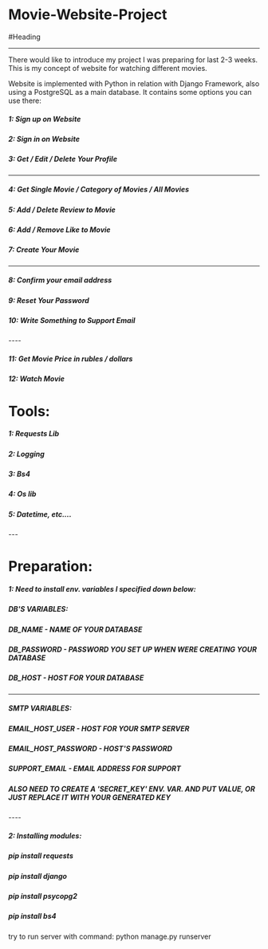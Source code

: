 # Movie-Website-Project

#Heading 

---
There would like to introduce my project I was preparing for last 2-3 weeks.
This is my concept of website for watching different movies.



Website is implemented with Python in relation with Django Framework,
also using a PostgreSQL as a main database. It contains some options you 
can use there: 

<h5>1: Sign up on Website</h5>
<h5>2: Sign in on Website</h5>
<h5>3: Get / Edit / Delete Your Profile </h5>

----
<h5>4: Get Single Movie / Category of Movies / All Movies</h5>
<h5>5: Add / Delete Review to Movie</h5>
<h5>6: Add / Remove Like to Movie</h5>
<h5>7: Create Your Movie </h5>

----

<h5>8: Confirm your email address </h5>
<h5>9:  Reset Your Password</h5>
<h5>10: Write Something to Support Email </h5>
----
<h5>11: Get Movie Price in rubles / dollars </h5>
<h5>12: Watch Movie</h5>


<h1>Tools:</h1>

<h5>1: Requests Lib</h5>
<h5>2: Logging </h5>
<h5>3: Bs4</h5>
<h5>4: Os lib</h5>
<h5>5: Datetime, etc....</h5>
---

<h1>Preparation:</h1>
 
<h5>1: Need to install env. variables I specified down below:
<h5>DB'S VARIABLES:
</h5>
<h5>DB_NAME - NAME OF YOUR DATABASE</h5>
<h5>DB_PASSWORD - PASSWORD YOU SET UP WHEN WERE CREATING YOUR DATABASE</h5>
<h5>DB_HOST - HOST FOR YOUR DATABASE</h5>

----
<h5>SMTP VARIABLES:
</h5>
<h5>EMAIL_HOST_USER - HOST FOR YOUR SMTP SERVER</h5>
<h5>EMAIL_HOST_PASSWORD - HOST'S PASSWORD</h5>
<h5>SUPPORT_EMAIL - EMAIL ADDRESS FOR SUPPORT</h5>
<h5>ALSO NEED TO CREATE A 'SECRET_KEY' ENV. VAR. AND PUT VALUE, OR JUST REPLACE IT WITH YOUR GENERATED KEY</h5>
----
<h5>2: Installing modules:</h5>
<h5>pip install requests</h5>
<h5>pip install django</h5>
<h5>pip install psycopg2</h5>
<h5>pip install bs4</h5>

try to run server with command:
python manage.py runserver
